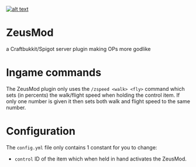 [![alt text](https://i.creativecommons.org/l/by-nc-sa/4.0/88x31.png "CC BY-NC-SA 4.0")](https://creativecommons.org/licenses/by-nc-sa/4.0/)

# ZeusMod
a Craftbukkit/Spigot server plugin making OPs more godlike

# Ingame commands
The ZeusMod plugin only uses the `/zspeed <walk> <fly>` command which sets (in percents) the walk/flight speed when holding the control item.
If only one number is given it then sets both walk and flight speed to the same number.

# Configuration
The `config.yml` file only contains 1 constant for you to change:
- `control` ID of the item which when held in hand activates the ZeusMod.
